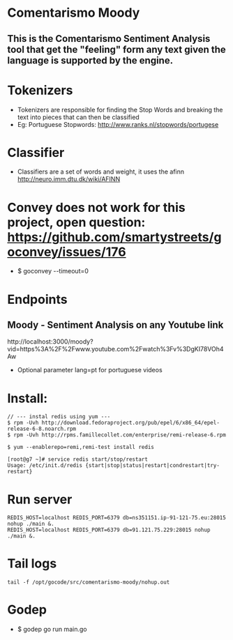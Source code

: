 # Comentarismo Moody

## This is the Comentarismo Sentiment Analysis tool that get the "feeling" form any text given the language is supported by the engine.

# Tokenizers
* Tokenizers are responsible for finding the Stop Words and breaking the text into pieces that can then be classified
* Eg: Portuguese Stopwords: http://www.ranks.nl/stopwords/portugese

# Classifier
* Classifiers are a set of words and weight, it uses the afinn http://neuro.imm.dtu.dk/wiki/AFINN

# Convey does not work for this project, open question: https://github.com/smartystreets/goconvey/issues/176
* $ goconvey --timeout=0

# Endpoints

## Moody - Sentiment Analysis on any Youtube link
http://localhost:3000/moody?vid=https%3A%2F%2Fwww.youtube.com%2Fwatch%3Fv%3DgKI78VOh4Aw

* Optional parameter lang=pt for portuguese videos


# Install:
```
// --- instal redis using yum ---
$ rpm -Uvh http://download.fedoraproject.org/pub/epel/6/x86_64/epel-release-6-8.noarch.rpm
$ rpm -Uvh http://rpms.famillecollet.com/enterprise/remi-release-6.rpm

$ yum --enablerepo=remi,remi-test install redis

[root@g7 ~]# service redis start/stop/restart
Usage: /etc/init.d/redis {start|stop|status|restart|condrestart|try-restart}
```


# Run server
```
REDIS_HOST=localhost REDIS_PORT=6379 db=ns351151.ip-91-121-75.eu:28015 nohup ./main &.
REDIS_HOST=localhost REDIS_PORT=6379 db=91.121.75.229:28015 nohup ./main &.
```

# Tail logs
```
tail -f /opt/gocode/src/comentarismo-moody/nohup.out
```

# Godep
* $ godep go run main.go 